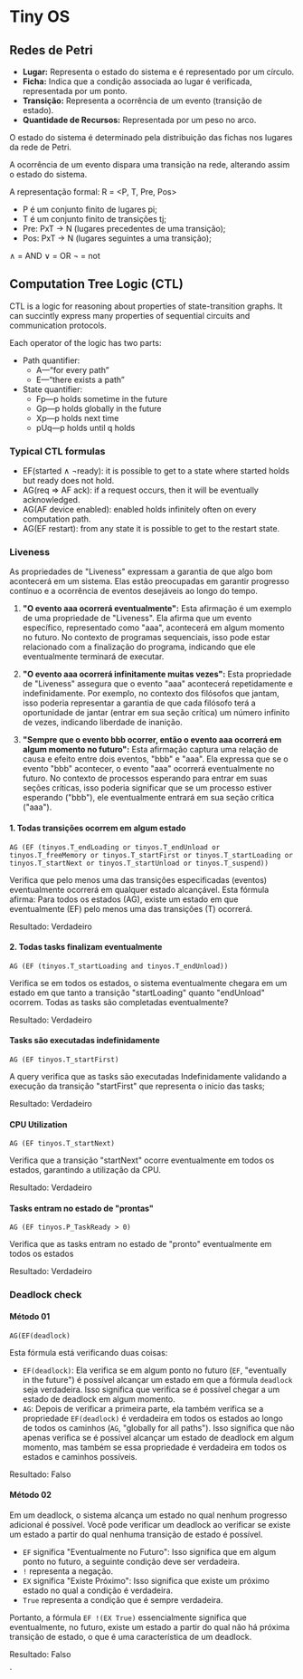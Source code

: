 # Tiny OS

## Redes de Petri
- **Lugar:** Representa o estado do sistema e é representado por um círculo.
- **Ficha:** Indica que a condição associada ao lugar é verificada, representada por um ponto.
- **Transição:** Representa a ocorrência de um evento (transição de estado).
- **Quantidade de Recursos:** Representada por um peso no arco.

O estado do sistema é determinado pela distribuição das fichas nos lugares da rede de Petri.

A ocorrência de um evento dispara uma transição na rede, alterando assim o estado do sistema.

A representação formal: R = <P, T, Pre, Pos>

* P é um conjunto finito de lugares pi;
* T é um conjunto finito de transições tj;
* Pre: PxT -> N (lugares precedentes de uma transição);
* Pos: PxT -> N (lugares seguintes a uma transição);

∧ = AND
∨ = OR
¬ = not
## Computation Tree Logic (CTL)

CTL is a logic for reasoning about properties of state-transition graphs. It can succintly express many properties of sequential circuits and communication protocols. 

Each operator of the logic has two parts: 
- Path quantifier: 
	- A—“for every path” 
	- E—“there exists a path”
- State quantifier: 
	- Fp—p holds sometime in the future 
	- Gp—p holds globally in the future 
	- Xp—p holds next time 
	- pUq—p holds until q holds

### Typical CTL formulas

* EF(started ∧ ¬ready): it is possible to get to a state where started holds but ready does not hold.
* AG(req ⇒ AF ack): if a request occurs, then it will be eventually acknowledged. 
* AG(AF device enabled): enabled holds infinitely often on every computation path. 
* AG(EF restart): from any state it is possible to get to the restart state.


### Liveness

As propriedades de "Liveness" expressam a garantia de que algo bom acontecerá em um sistema. Elas estão preocupadas em garantir progresso contínuo e a ocorrência de eventos desejáveis ao longo do tempo.

1. **"O evento aaa ocorrerá eventualmente":** Esta afirmação é um exemplo de uma propriedade de "Liveness". Ela afirma que um evento específico, representado como "aaa", acontecerá em algum momento no futuro. No contexto de programas sequenciais, isso pode estar relacionado com a finalização do programa, indicando que ele eventualmente terminará de executar.
    
2. **"O evento aaa ocorrerá infinitamente muitas vezes":** Esta propriedade de "Liveness" assegura que o evento "aaa" acontecerá repetidamente e indefinidamente. Por exemplo, no contexto dos filósofos que jantam, isso poderia representar a garantia de que cada filósofo terá a oportunidade de jantar (entrar em sua seção crítica) um número infinito de vezes, indicando liberdade de inanição.
    
3. **"Sempre que o evento bbb ocorrer, então o evento aaa ocorrerá em algum momento no futuro":** Esta afirmação captura uma relação de causa e efeito entre dois eventos, "bbb" e "aaa". Ela expressa que se o evento "bbb" acontecer, o evento "aaa" ocorrerá eventualmente no futuro. No contexto de processos esperando para entrar em suas seções críticas, isso poderia significar que se um processo estiver esperando ("bbb"), ele eventualmente entrará em sua seção crítica ("aaa").
    

#### 1. Todas transições ocorrem em algum estado

```
AG (EF (tinyos.T_endLoading or tinyos.T_endUnload or tinyos.T_freeMemory or tinyos.T_startFirst or tinyos.T_startLoading or tinyos.T_startNext or tinyos.T_startUnload or tinyos.T_suspend))
``` 

Verifica que pelo menos uma das transições especificadas (eventos) eventualmente ocorrerá em qualquer estado alcançável. Esta fórmula afirma: Para todos os estados (AG), existe um estado em que eventualmente (EF) pelo menos uma das transições (T) ocorrerá.


Resultado: Verdadeiro

#### 2. Todas tasks finalizam eventualmente

```
AG (EF (tinyos.T_startLoading and tinyos.T_endUnload))
```

Verifica se em todos os estados, o sistema eventualmente chegara em um estado em que tanto a transição "startLoading" quanto "endUnload" ocorrem. Todas as tasks são completadas eventualmente?

Resultado: Verdadeiro
#### Tasks são executadas indefinidamente

```
AG (EF tinyos.T_startFirst)
```

A query verifica que as tasks são executadas Indefinidamente validando a execução da transição "startFirst" que representa o inicio das tasks;

Resultado: Verdadeiro
#### CPU Utilization

```
AG (EF tinyos.T_startNext)
```

Verifica que a transição "startNext" ocorre eventualmente em todos os estados, garantindo a utilização da CPU.

Resultado: Verdadeiro
#### Tasks entram no estado de "prontas"

```
AG (EF tinyos.P_TaskReady > 0)
```

Verifica que as tasks entram no estado de "pronto" eventualmente em todos os estados

Resultado: Verdadeiro
### Deadlock check

#### Método 01

```
AG(EF(deadlock)
```
Esta fórmula está verificando duas coisas:

- `EF(deadlock)`: Ela verifica se em algum ponto no futuro (`EF`, "eventually in the future") é possível alcançar um estado em que a fórmula `deadlock` seja verdadeira. Isso significa que verifica se é possível chegar a um estado de deadlock em algum momento.
- `AG`: Depois de verificar a primeira parte, ela também verifica se a propriedade `EF(deadlock)` é verdadeira em todos os estados ao longo de todos os caminhos (`AG`, "globally for all paths"). Isso significa que não apenas verifica se é possível alcançar um estado de deadlock em algum momento, mas também se essa propriedade é verdadeira em todos os estados e caminhos possíveis.

Resultado: Falso
#### Método 02

Em um deadlock, o sistema alcança um estado no qual nenhum progresso adicional é possível. Você pode verificar um deadlock ao verificar se existe um estado a partir do qual nenhuma transição de estado é possível.

- `EF` significa "Eventualmente no Futuro": Isso significa que em algum ponto no futuro, a seguinte condição deve ser verdadeira.
- `!` representa a negação.
- `EX` significa "Existe Próximo": Isso significa que existe um próximo estado no qual a condição é verdadeira.
- `True` representa a condição que é sempre verdadeira.

Portanto, a fórmula `EF !(EX True)` essencialmente significa que eventualmente, no futuro, existe um estado a partir do qual não há próxima transição de estado, o que é uma característica de um deadlock.

Resultado: Falso


`

